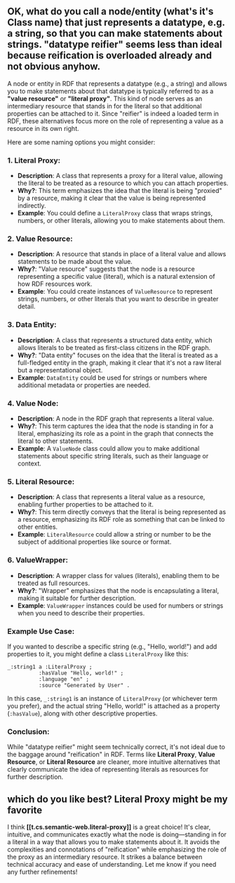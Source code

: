 
## OK, what do you call a node/entity (what's it's Class name) that just represents a datatype, e.g. a string, so that you can make statements about strings. "datatype reifier" seems less than ideal because reification is overloaded already and not obvious anyhow.

A node or entity in RDF that represents a datatype (e.g., a string) and allows you to make statements about that datatype is typically referred to as a **"value resource"** or **"literal proxy"**. This kind of node serves as an intermediary resource that stands in for the literal so that additional properties can be attached to it. Since "reifier" is indeed a loaded term in RDF, these alternatives focus more on the role of representing a value as a resource in its own right.

Here are some naming options you might consider:

### 1. **Literal Proxy**:
   - **Description**: A class that represents a proxy for a literal value, allowing the literal to be treated as a resource to which you can attach properties.
   - **Why?**: This term emphasizes the idea that the literal is being "proxied" by a resource, making it clear that the value is being represented indirectly.
   - **Example**: You could define a `LiteralProxy` class that wraps strings, numbers, or other literals, allowing you to make statements about them.

### 2. **Value Resource**:
   - **Description**: A resource that stands in place of a literal value and allows statements to be made about the value.
   - **Why?**: "Value resource" suggests that the node is a resource representing a specific value (literal), which is a natural extension of how RDF resources work.
   - **Example**: You could create instances of `ValueResource` to represent strings, numbers, or other literals that you want to describe in greater detail.

### 3. **Data Entity**:
   - **Description**: A class that represents a structured data entity, which allows literals to be treated as first-class citizens in the RDF graph.
   - **Why?**: "Data entity" focuses on the idea that the literal is treated as a full-fledged entity in the graph, making it clear that it's not a raw literal but a representational object.
   - **Example**: `DataEntity` could be used for strings or numbers where additional metadata or properties are needed.

### 4. **Value Node**:
   - **Description**: A node in the RDF graph that represents a literal value.
   - **Why?**: This term captures the idea that the node is standing in for a literal, emphasizing its role as a point in the graph that connects the literal to other statements.
   - **Example**: A `ValueNode` class could allow you to make additional statements about specific string literals, such as their language or context.

### 5. **Literal Resource**:
   - **Description**: A class that represents a literal value as a resource, enabling further properties to be attached to it.
   - **Why?**: This term directly conveys that the literal is being represented as a resource, emphasizing its RDF role as something that can be linked to other entities.
   - **Example**: `LiteralResource` could allow a string or number to be the subject of additional properties like source or format.

### 6. **ValueWrapper**:
   - **Description**: A wrapper class for values (literals), enabling them to be treated as full resources.
   - **Why?**: "Wrapper" emphasizes that the node is encapsulating a literal, making it suitable for further description.
   - **Example**: `ValueWrapper` instances could be used for numbers or strings when you need to describe their properties.

### Example Use Case:
If you wanted to describe a specific string (e.g., "Hello, world!") and add properties to it, you might define a class `LiteralProxy` like this:

```turtle
_:string1 a :LiteralProxy ;
          :hasValue "Hello, world!" ;
          :language "en" ;
          :source "Generated by User" .
```

In this case, `_:string1` is an instance of `LiteralProxy` (or whichever term you prefer), and the actual string "Hello, world!" is attached as a property (`:hasValue`), along with other descriptive properties.

### Conclusion:
While "datatype reifier" might seem technically correct, it's not ideal due to the baggage around "reification" in RDF. Terms like **Literal Proxy**, **Value Resource**, or **Literal Resource** are cleaner, more intuitive alternatives that clearly communicate the idea of representing literals as resources for further description.


## which do you like best? Literal Proxy might be my favorite

I think **[[t.cs.semantic-web.literal-proxy]]** is a great choice! It's clear, intuitive, and communicates exactly what the node is doing—standing in for a literal in a way that allows you to make statements about it. It avoids the complexities and connotations of "reification" while emphasizing the role of the proxy as an intermediary resource. It strikes a balance between technical accuracy and ease of understanding. Let me know if you need any further refinements!